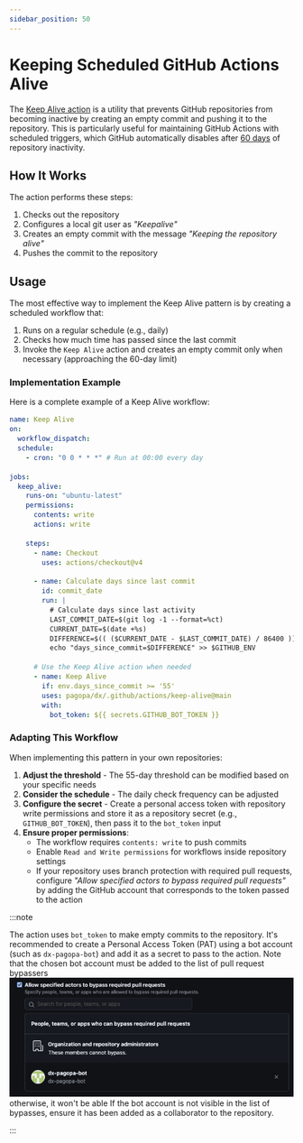 ```yaml
---
sidebar_position: 50
---
```


# Keeping Scheduled GitHub Actions Alive

The
[Keep Alive action](https://github.com/pagopa/dx/tree/main/.github/actions/keep-alive)
is a utility that prevents GitHub repositories from becoming inactive by
creating an empty commit and pushing it to the repository. This is particularly
useful for maintaining GitHub Actions with scheduled triggers, which GitHub
automatically disables after
[60 days](https://docs.github.com/en/actions/managing-workflow-runs-and-deployments/managing-workflow-runs/disabling-and-enabling-a-workflow)
of repository inactivity.

## How It Works

The action performs these steps:

1. Checks out the repository
2. Configures a local git user as _"Keepalive"_
3. Creates an empty commit with the message _"Keeping the repository alive"_
4. Pushes the commit to the repository

## Usage

The most effective way to implement the Keep Alive pattern is by creating a
scheduled workflow that:

1. Runs on a regular schedule (e.g., daily)
2. Checks how much time has passed since the last commit
3. Invoke the `Keep Alive` action and creates an empty commit only when
   necessary (approaching the 60-day limit)

### Implementation Example

Here is a complete example of a Keep Alive workflow:

```yaml
name: Keep Alive
on:
  workflow_dispatch:
  schedule:
    - cron: "0 0 * * *" # Run at 00:00 every day

jobs:
  keep_alive:
    runs-on: "ubuntu-latest"
    permissions:
      contents: write
      actions: write

    steps:
      - name: Checkout
        uses: actions/checkout@v4

      - name: Calculate days since last commit
        id: commit_date
        run: |
          # Calculate days since last activity
          LAST_COMMIT_DATE=$(git log -1 --format=%ct)
          CURRENT_DATE=$(date +%s)
          DIFFERENCE=$(( ($CURRENT_DATE - $LAST_COMMIT_DATE) / 86400 ))
          echo "days_since_commit=$DIFFERENCE" >> $GITHUB_ENV

      # Use the Keep Alive action when needed
      - name: Keep Alive
        if: env.days_since_commit >= '55'
        uses: pagopa/dx/.github/actions/keep-alive@main
        with:
          bot_token: ${{ secrets.GITHUB_BOT_TOKEN }}
```

### Adapting This Workflow

When implementing this pattern in your own repositories:

1. **Adjust the threshold** - The 55-day threshold can be modified based on your
   specific needs
2. **Consider the schedule** - The daily check frequency can be adjusted
3. **Configure the secret** - Create a personal access token with repository
   write permissions and store it as a repository secret (e.g.,
   `GITHUB_BOT_TOKEN`), then pass it to the `bot_token` input
4. **Ensure proper permissions**:
   - The workflow requires `contents: write` to push commits
   - Enable `Read and Write permissions` for workflows inside repository
     settings
   - If your repository uses branch protection with required pull requests,
     configure _"Allow specified actors to bypass required pull requests"_ by
     adding the GitHub account that corresponds to the token passed to the
     action

:::note

The action uses `bot_token` to make empty commits to the repository. It's
recommended to create a Personal Access Token (PAT) using a bot account (such as
`dx-pagopa-bot`) and add it as a secret to pass to the action. Note that the
chosen bot account must be added to the list of pull request bypassers
![GitHub Branch Protection](./branch-protection.png) otherwise, it won't be able
If the bot account is not visible in the list of bypasses, ensure it has been
added as a collaborator to the repository.

:::
